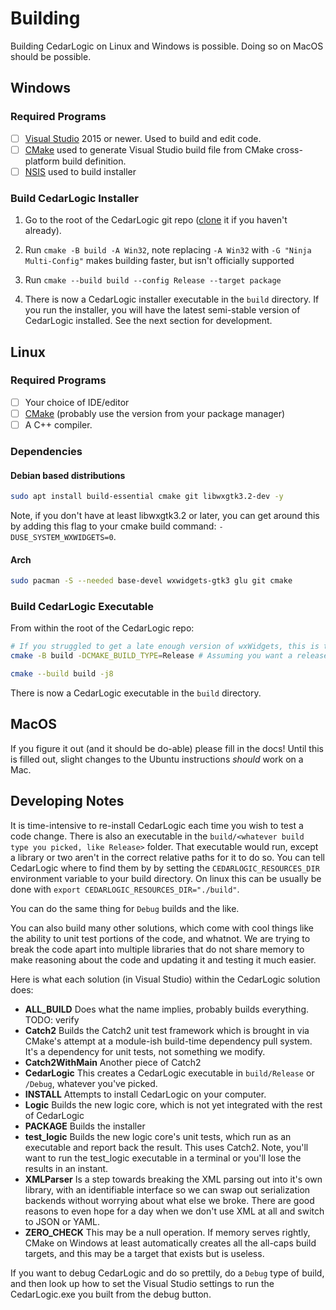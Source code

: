 # Building

Building CedarLogic on Linux and Windows is possible. Doing so on MacOS should be possible.

## Windows

### Required Programs

- [ ] [Visual Studio](https://visualstudio.microsoft.com/downloads/) 2015 or newer. Used to build and edit code.
- [ ] [CMake](https://cmake.org/download/) used to generate Visual Studio build file from CMake cross-platform build definition.
- [ ] [NSIS](https://nsis.sourceforge.io/Download) used to build installer

### Build CedarLogic Installer

1. Go to the root of the CedarLogic git repo ([clone](https://www.git-scm.com/docs/git-clone) it if you haven't already).

2. Run `cmake -B build -A Win32`, note replacing `-A Win32` with `-G "Ninja Multi-Config"` makes building faster, but isn't officially supported

3. Run `cmake --build build --config Release --target package`

4. There is now a CedarLogic installer executable in the `build` directory. If you run the installer, you will have the latest semi-stable version of CedarLogic installed. See the next section for development.

## Linux

### Required Programs

- [ ] Your choice of IDE/editor
- [ ] [CMake](https://cmake.org/download/) (probably use the version from your package manager)
- [ ] A C++ compiler.

### Dependencies

#### Debian based distributions

```bash
sudo apt install build-essential cmake git libwxgtk3.2-dev -y
```

Note, if you don't have at least libwxgtk3.2 or later, you can get around this by adding this flag to your cmake build command:
`-DUSE_SYSTEM_WXWIDGETS=0`.

#### Arch

```bash
sudo pacman -S --needed base-devel wxwidgets-gtk3 glu git cmake
```

### Build CedarLogic Executable

From within the root of the CedarLogic repo:

```bash
# If you struggled to get a late enough version of wxWidgets, this is the command you add `-DUSE_SYSTEM_WXWIDGETS=0` to.
cmake -B build -DCMAKE_BUILD_TYPE=Release # Assuming you want a release build, could be debug

cmake --build build -j8
```

There is now a CedarLogic executable in the `build` directory.

## MacOS

If you figure it out (and it should be do-able) please fill in the docs! Until this is filled out, slight changes to the Ubuntu instructions _should_ work on a Mac.

## Developing Notes

It is time-intensive to re-install CedarLogic each time you wish to test a code change. There is also an executable in the `build/<whatever build type you picked, like Release>`
folder. That executable would run, except a library or two aren't in the correct relative paths for it to do so. You can tell CedarLogic where to find them by by setting the 
`CEDARLOGIC_RESOURCES_DIR` environment variable to your build directory. On linux this can be usually be done with `export CEDARLOGIC_RESOURCES_DIR="./build"`.

You can do the same thing for `Debug` builds and the like.

You can also build many other solutions, which come with cool things like the ability  to unit test portions of the code, and whatnot. We are trying to break the code apart
into multiple libraries that do not share memory to make reasoning about the code and updating it and testing it much easier.

Here is what each solution (in Visual Studio) within the CedarLogic solution does:

- **ALL_BUILD** Does what the name implies, probably builds everything. TODO: verify
- **Catch2** Builds the Catch2 unit test framework which is brought in via CMake's attempt at a module-ish build-time dependency pull system. It's a dependency for unit tests, not something we modify.
- **Catch2WithMain** Another piece of Catch2
- **CedarLogic** This creates a CedarLogic executable in `build/Release` or `/Debug`, whatever you've picked.
- **INSTALL** Attempts to install CedarLogic on your computer.
- **Logic** Builds the new logic core, which is not yet integrated with the rest of CedarLogic
- **PACKAGE** Builds the installer
- **test_logic** Builds the new logic core's unit tests, which run as an executable and report back the result. This uses Catch2. Note, you'll want to run the test_logic executable in a terminal or you'll lose the results in an instant.
- **XMLParser** Is a step towards breaking the XML parsing out into it's own library, with an identifiable interface so we can swap out serialization backends without worrying about what else we broke. There are good reasons to even hope for a day when we don't use XML at all and switch to JSON or YAML.
- **ZERO_CHECK** This may be a null operation. If memory serves rightly, CMake on Windows at least automatically creates all the all-caps build targets, and this may be a target that exists but is useless.

If you want to debug CedarLogic and do so prettily, do a `Debug` type of build, and then look up how to set the Visual Studio settings to run the CedarLogic.exe you built
from the debug button.
